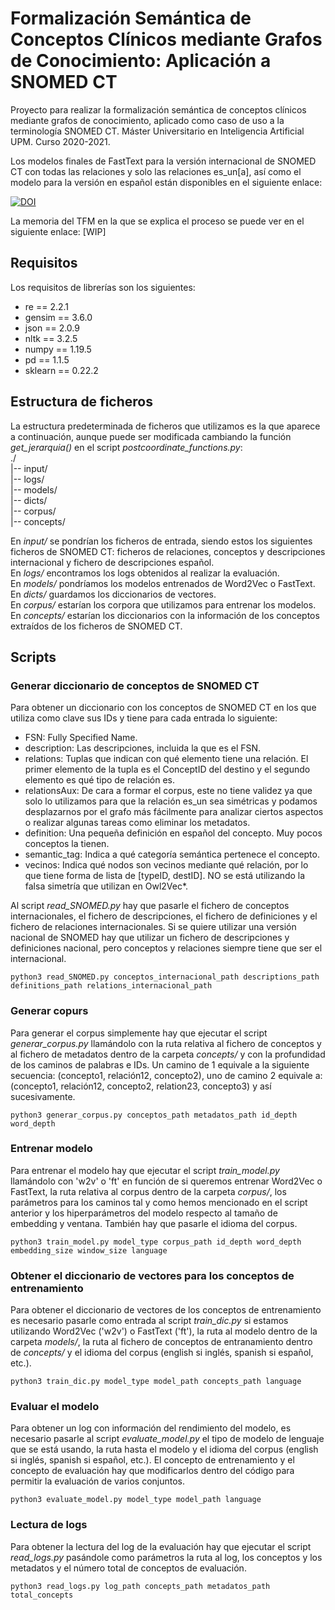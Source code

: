# Formalización Semántica de Conceptos Clínicos mediante Grafos de Conocimiento: Aplicación a SNOMED CT
Proyecto para realizar la formalización semántica de conceptos clínicos mediante grafos de conocimiento, aplicado como caso de uso a la terminología SNOMED CT. Máster Universitario en Inteligencia Artificial UPM. Curso 2020-2021.

Los modelos finales de FastText para la versión internacional de SNOMED CT con todas las relaciones y solo las relaciones es_un[a], así como el modelo para la versión en español  están disponibles en el siguiente enlace:

[![DOI](https://zenodo.org/badge/DOI/10.5281/zenodo.5061247.svg)](https://doi.org/10.5281/zenodo.5061247)

La memoria del TFM en la que se explica el proceso se puede ver en el siguiente enlace: [WIP]

## Requisitos
Los requisitos de librerías son los siguientes:
- re == 2.2.1
- gensim == 3.6.0
- json == 2.0.9
- nltk == 3.2.5
- numpy == 1.19.5
- pd == 1.1.5
- sklearn == 0.22.2

## Estructura de ficheros
La estructura predeterminada de ficheros que utilizamos es la que aparece a continuación, aunque puede ser modificada cambiando la función *get_jerarquia()* en el script *postcoordinate_functions.py*:\
./\
|-- input/\
|-- logs/\
|-- models/\
|-- dicts/\
|-- corpus/\
|-- concepts/

En *input/* se pondrían los ficheros de entrada, siendo estos los siguientes ficheros de SNOMED CT: ficheros de relaciones, conceptos y descripciones internacional y fichero de descripciones español.\
En *logs/* encontramos los logs obtenidos al realizar la evaluación.\
En *models/* pondríamos los modelos entrenados de Word2Vec o FastText.\
En *dicts/* guardamos los diccionarios de vectores.\
En *corpus/* estarían los corpora que utilizamos para entrenar los modelos.\
En *concepts/* estarían los diccionarios con la información de los conceptos extraídos de los ficheros de SNOMED CT.
## Scripts
### Generar diccionario de conceptos de SNOMED CT
Para obtener un diccionario con los conceptos de SNOMED CT en los que utiliza como clave sus IDs y tiene para cada entrada lo siguiente:
- FSN: Fully Specified Name.
- description: Las descripciones, incluida la que es el FSN.
- relations: Tuplas que indican con qué elemento tiene una relación. El primer elemento de la tupla es el ConceptID del destino y el segundo elemento es qué tipo de relación es.
- relationsAux: De cara a formar el corpus, este no tiene validez ya que solo lo utilizamos para que la relación es_un sea simétricas y podamos desplazarnos por el grafo más fácilmente para analizar ciertos aspectos o realizar algunas tareas como eliminar los metadatos.
- definition: Una pequeña definición en español del concepto. Muy pocos conceptos la tienen.
- semantic_tag: Indica a qué categoría semántica pertenece el concepto.
- vecinos: Indica qué nodos son vecinos mediante qué relación, por lo que tiene forma de lista de [typeID, destID]. NO se está utilizando la falsa simetría que utilizan en Owl2Vec*.

Al script *read_SNOMED.py* hay que pasarle el fichero de conceptos internacionales, el fichero de descripciones, el fichero de definiciones y el fichero de relaciones internacionales. Si se quiere utilizar una versión nacional de SNOMED hay que utilizar un fichero de descripciones y definiciones nacional, pero conceptos y relaciones siempre tiene que ser el internacional.
```
python3 read_SNOMED.py conceptos_internacional_path descriptions_path definitions_path relations_internacional_path
```
### Generar copurs
Para generar el corpus simplemente hay que ejecutar el script *generar_corpus.py* llamándolo con la ruta relativa al fichero de conceptos y al fichero de metadatos dentro de la carpeta *concepts/* y con la profundidad de los caminos de palabras e IDs. Un camino de 1 equivale a la siguiente secuencia: (concepto1, relación12, concepto2), uno de camino 2 equivale a: (concepto1, relación12, concepto2, relation23, concepto3) y así sucesivamente.
```
python3 generar_corpus.py conceptos_path metadatos_path id_depth word_depth
```
### Entrenar modelo
Para entrenar el modelo hay que ejecutar el script *train_model.py* llamándolo con 'w2v' o 'ft' en función de si queremos entrenar Word2Vec o FastText, la ruta relativa al corpus dentro de la carpeta *corpus/*, los parámetros para los caminos tal y como hemos mencionado en el script anterior y los hiperparámetros del modelo respecto al tamaño de embedding y ventana. También hay que pasarle el idioma del corpus.
```
python3 train_model.py model_type corpus_path id_depth word_depth embedding_size window_size language
```
### Obtener el diccionario de vectores para los conceptos de entrenamiento
Para obtener el diccionario de vectores de los conceptos de entrenamiento es necesario pasarle como entrada al script *train_dic.py* si estamos utilizando Word2Vec ('w2v') o FastText ('ft'), la ruta al modelo dentro de la carpeta *models/*, la ruta al fichero de conceptos de entranamiento dentro de *concepts/* y el idioma del corpus (english si inglés, spanish si español, etc.).
```
python3 train_dic.py model_type model_path concepts_path language
```
### Evaluar el modelo
Para obtener un log con información del rendimiento del modelo, es necesario pasarle al script *evaluate_model.py* el tipo de modelo de lenguaje que se está usando, la ruta hasta el modelo y el idioma del corpus (english si inglés, spanish si español, etc.). El concepto de entrenamiento y el concepto de evaluación hay que modificarlos dentro del código para permitir la evaluación de varios conjuntos.
```
python3 evaluate_model.py model_type model_path language
```
### Lectura de logs
Para obtener la lectura del log de la evaluación hay que ejecutar el script *read_logs.py* pasándole como parámetros la ruta al log, los conceptos y los metadatos y el número total de conceptos de evaluación.
```
python3 read_logs.py log_path concepts_path metadatos_path total_concepts
```
